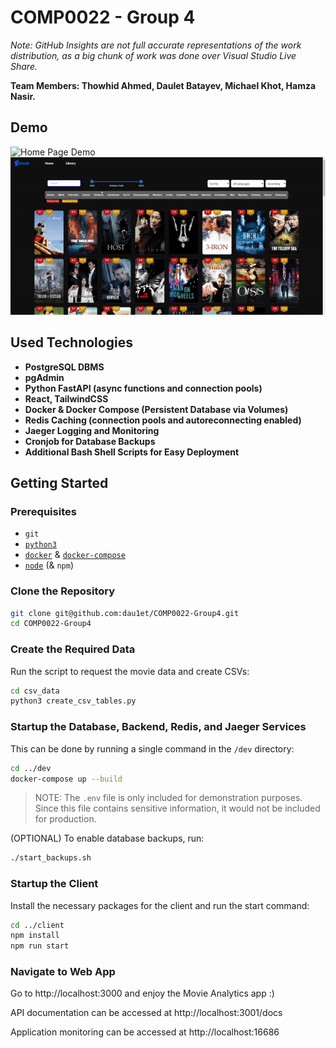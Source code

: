 # COMP0022 - Group 4

_Note: GitHub Insights are not full accurate representations of the work distribution, as a big chunk of work was done over Visual Studio Live Share._

**Team Members: Thowhid Ahmed, Daulet Batayev, Michael Khot, Hamza Nasir.**

## Demo

![Home Page Demo](./demo/home.gif)
![Library Page Demo](./demo/library.gif)


## Used Technologies

- **PostgreSQL DBMS**
- **pgAdmin**
- **Python FastAPI (async functions and connection pools)**
- **React, TailwindCSS**
- **Docker & Docker Compose (Persistent Database via Volumes)**
- **Redis Caching (connection pools and autoreconnecting enabled)**
- **Jaeger Logging and Monitoring**
- **Cronjob for Database Backups**
- **Additional Bash Shell Scripts for Easy Deployment**

## Getting Started

### Prerequisites

- `git`
- [`python3`](https://www.python.org/downloads/)
- [`docker`](https://docs.docker.com/get-docker/) & [`docker-compose`](https://docs.docker.com/compose/install/)
- [`node`](https://nodejs.org/en/download/) (& `npm`)

### Clone the Repository

```bash
git clone git@github.com:dau1et/COMP0022-Group4.git
cd COMP0022-Group4
```

### Create the Required Data

Run the script to request the movie data and create CSVs:

```bash
cd csv_data
python3 create_csv_tables.py
```

### Startup the Database, Backend, Redis, and Jaeger Services

This can be done by running a single command in the `/dev` directory:

```bash
cd ../dev
docker-compose up --build
```

> NOTE: The `.env` file is only included for demonstration purposes. Since this file contains sensitive information, it would not be included for production.

(OPTIONAL) To enable database backups, run:

```bash
./start_backups.sh
```

### Startup the Client

Install the necessary packages for the client and run the start command:

```bash
cd ../client
npm install
npm run start
```

### Navigate to Web App

Go to http://localhost:3000 and enjoy the Movie Analytics app :)

API documentation can be accessed at http://localhost:3001/docs

Application monitoring can be accessed at http://localhost:16686
